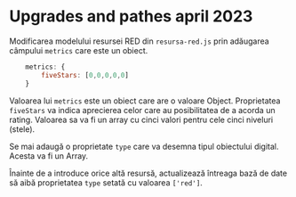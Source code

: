 # Upgrades and pathes april 2023

Modificarea modelului resursei RED din `resursa-red.js` prin adăugarea câmpului `metrics` care este un obiect.

```javascript
    metrics: {
        fiveStars: [0,0,0,0,0]
    }
```

Valoarea lui `metrics` este un obiect care are o valoare Object. Proprietatea `fiveStars` va indica aprecierea celor care au posibilitatea de a acorda un rating. Valoarea sa va fi un array cu cinci valori pentru cele cinci niveluri (stele).

Se mai adaugă o proprietate `type` care va desemna tipul obiectului digital. Acesta va fi un Array.

Înainte de a introduce orice altă resursă, actualizează întreaga bază de date să aibă proprietatea `type` setată cu valoarea `['red']`.